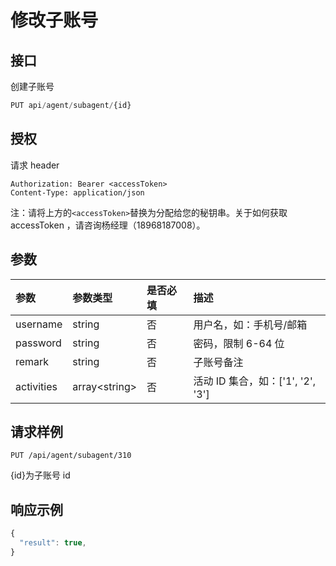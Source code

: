 # 修改子账号

## 接口

创建子账号

```javascript
PUT api/agent/subagent/{id}
```

## 授权

请求 header

```http
Authorization: Bearer <accessToken>
Content-Type: application/json
```

注：请将上方的`<accessToken>`替换为分配给您的秘钥串。关于如何获取 accessToken ，请咨询杨经理（18968187008）。

## 参数

| 参数 | 参数类型 | 是否必填 | 描述 |
| :--- | :--- | :--- | :--- |
| username | string | 否 | 用户名，如：手机号/邮箱 |
| password | string | 否 | 密码，限制 6-64 位 |
| remark | string | 否 | 子账号备注 |
| activities | array&lt;string&gt; | 否 | 活动 ID 集合，如：\['1', '2', '3'\] |

## 请求样例

```http
PUT /api/agent/subagent/310
```

{id}为子账号 id

## 响应示例

```javascript
{
  "result": true,
}
```

